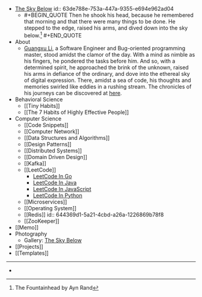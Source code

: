 - [The Sky Below](https://guangxuli.com)
  id:: 63de788e-753a-447a-9355-e694e962ad04
    - #+BEGIN_QUOTE
      Then he shook his head, because he remembered that morning and that there were many things to be done. He stepped to the edge, raised his arms, and dived down into the sky below.[^1]
      #+END_QUOTE
- About
    - [Guangxu Li](https://guangxuli.com/about), a Software Engineer and Bug-oriented programming master, stood amidst the clamor of the day. With a mind as nimble as his fingers, he pondered the tasks before him. And so, with a determined spirit, he approached the brink of the unknown, raised his arms in defiance of the ordinary, and dove into the ethereal sky of digital expression. There, amidst a sea of code, his thoughts and memories swirled like eddies in a rushing stream. The chronicles of his journeys can be discovered at [here](https://github.com/guangxu-li/guangxuli-wiki).
- Behavioral Science
    - [[Tiny Habits]]
    - [[The 7 Habits of Highly Effective People]]
- Computer Science
    - [[Code Snippets]]
    - [[Computer Network]]
    - [[Data Structures and Algorithms]]
    - [[Design Patterns]]
    - [[Distributed Systems]]
    - [[Domain Driven Design]]
    - [[Kafka]]
    - [[LeetCode]]
        - [LeetCode In Go](https://github.com/guangxu-li/leetcode-in-go)
        - [LeetCode In Java](https://github.com/guangxu-li/leetcode-in-java)
        - [LeetCode In JavaScript](https://github.com/guangxu-li/leetcode-in-JavaScript)
        - [LeetCode In Python](https://github.com/guangxu-li/leetcode-in-python)
    - [[Microservices]]
    - [[Operating System]]
    - [[Redis]]
      id:: 644369d1-5a21-4cbd-a26a-1226869b78f8
    - [[ZooKeeper]]
- [[Memo]]
- Photography
    - Gallery: [The Sky Below](https://guangxuli.com)
- [[Projects]]
- [[Templates]]
- ---
- [^1]: The Fountainhead by Ayn Rand